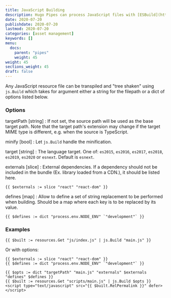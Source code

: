 ```yaml
---
title: JavaScript Building
description: Hugo Pipes can process JavaScript files with [ESBuild](https://github.com/evanw/esbuild).
date: 2020-07-20
publishdate: 2020-07-20
lastmod: 2020-07-20
categories: [asset management]
keywords: []
menu:
  docs:
    parent: "pipes"
    weight: 45
weight: 45
sections_weight: 45
draft: false
---
```


Any JavaScript resource file can be transpiled and "tree shaken" using `js.Build` which takes for argument either a string for the filepath or a dict of options listed below.

### Options

targetPath [string]
: If not set, the source path will be used as the base target path. 
Note that the target path's extension may change if the target MIME type is different, e.g. when the source is TypeScript.

minify [bool]
: Let `js.Build` handle the minification.

target [string]
: The language target.
  One of: `es2015`, `es2016`, `es2017`, `es2018`, `es2019`, `es2020` or `esnext`.
  Default is `esnext`.

externals [slice]
: External dependencies. If a dependency should not be included in the bundle (Ex. library loaded from a CDN.), it should be listed here.

```go-html-template
{{ $externals := slice "react" "react-dom" }}
```

defines [map]
: Allow to define a set of string replacement to be performed when building. Should be a map where each key is to be replaced by its value.

```go-html-template
{{ $defines := dict "process.env.NODE_ENV" `"development"` }}
```

### Examples

```go-html-template
{{ $built := resources.Get "js/index.js" | js.Build "main.js" }}
```

Or with options:

```go-html-template
{{ $externals := slice "react" "react-dom" }}
{{ $defines := dict "process.env.NODE_ENV" `"development"` }}

{{ $opts := dict "targetPath" "main.js" "externals" $externals "defines" $defines }}
{{ $built := resources.Get "scripts/main.js" | js.Build $opts }}
<script type="text/javascript" src="{{ $built.RelPermalink }}" defer></script>
```
